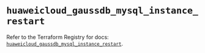 # `huaweicloud_gaussdb_mysql_instance_restart`

Refer to the Terraform Registry for docs: [`huaweicloud_gaussdb_mysql_instance_restart`](https://registry.terraform.io/providers/huaweicloud/huaweicloud/1.71.1/docs/resources/gaussdb_mysql_instance_restart).
